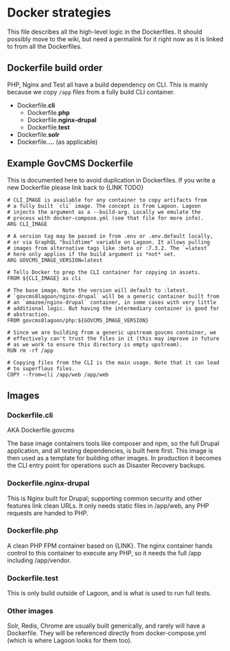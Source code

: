 # Docker strategies

This file describes all the high-level logic in the Dockerfiles. It should
possibly move to the wiki, but need a permalink for it right now as it is
linked to from all the Dockerfiles.

## Dockerfile build order

PHP, Nginx and Test all have a build dependency on CLI. This is mainly because 
we copy `/app` files from a fully build CLI container.

* Dockerfile.**cli**
  * Dockerfile.**php**
  * Dockerfile.**nginx-drupal**
  * Dockerfile.**test**
* Dockerfile.**solr**
* Dockerfile.**...** (as applicable)

## Example GovCMS Dockerfile

This is documented here to avoid duplication in Dockerfiles. If you
write a new Dockerfile please link back to {LINK TODO}

```
# CLI_IMAGE is available for any container to copy artifacts from
# a fully built `cli` image. The concept is from Lagoon. Lagoon
# injects the argument as a --build-arg. Locally we emulate the
# process with docker-compose.yml (see that file for more info).
ARG CLI_IMAGE

# A version tag may be passed in from .env or .env.default locally,
# or via GraphQL "buildtime" variable on Lagoon. It allows pulling
# images from alternative tags like :beta or :7.3.2. The `=latest`
# here only applies if the build argument is *not* set.
ARG GOVCMS_IMAGE_VERSION=latest

# Tells Docker to prep the CLI container for copying in assets.
FROM ${CLI_IMAGE} as cli

# The base image. Note the version will default to :latest.
# `govcms8lagoon/nginx-drupal` will be a generic container built from
# an `amazee/nginx-drupal` container, in some cases with very little
# additional logic. But having the intermediary container is good for
# abstraction.
FROM govcms8lagoon/php:${GOVCMS_IMAGE_VERSION}

# Since we are building from a generic upstream govcms container, we
# effectively can't trust the files in it (this may improve in future
# as we work to ensure this directory is empty upstream).
RUN rm -rf /app

# Copying files from the CLI is the main usage. Note that it can lead
# to superflous files.
COPY --from=cli /app/web /app/web
```

## Images

### Dockerfile.cli

AKA Dockerfile.govcms

The base image containers tools like composer and npm, so the full
Drupal application, and all testing dependencies, is built here first.
This image is then used as a template for building other images. In
production it becomes the CLI entry point for operations such as Disaster
Recovery backups.

### Dockerfile.nginx-drupal

This is Nginx built for Drupal; supporting common security and other
features link clean URLs. It only needs static files in /app/web, any
PHP requests are handed to PHP.

### Dockerfile.php

A clean PHP FPM container based on {LINK}. The nginx container hands
control to this container to execute any PHP, so it needs the full
/app including /app/vendor.

### Dockerfile.test

This is only build outside of Lagoon, and is what is used to run
full tests.

### Other images

Solr, Redis, Chrome are usually built generically, and rarely will have a
Dockerfile. They will be referenced directly from docker-compose.yml (which
is where Lagoon looks for them too).
